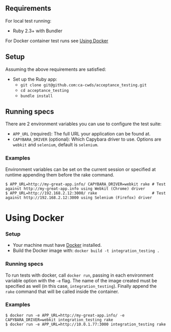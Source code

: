 ## Requirements
For local test running:
- Ruby 2.3+ with Bundler 

For Docker container test runs see [Using Docker](#using-docker)
## Setup
Assuming the above requirements are satisfied:

- Set up the Ruby app:
  - `git clone git@github.com:ca-cwds/acceptance_testing.git`
  - `cd acceptance_testing`
  - `bundle install`

## Running specs

There are 2 environment variables you can use to configure the test suite:
- `APP_URL` (required): The full URL your application can be found at.
- `CAPYBARA_DRIVER` (optional): Which Capybara driver to use. Options are `webkit` and `selenium`, default is `selenium`.

### Examples

Environment variables can be set on the current session or specified at runtime appending them before the rake command.

```
$ APP_URL=http://my-great-app.info/ CAPYBARA_DRIVER=webkit rake # Test against http://my-great-app.info using Webkit (Chrome) driver
$ APP_URL=http://192.168.2.12:3000/ rake                        # Test against http://192.168.2.12:3000 using Selenium (Firefox) driver
```

# Using Docker

### Setup
- Your machine must have [Docker](https://docs.docker.com/engine/installation/) installed.
- Build the Docker image with:
 `docker build -t integration_testing .`

### Running specs
To run tests with docker, call `docker run`, passing in each environment variable option with the `-e` flag.
The name of the image created must be specified as well (in this case, `integration_testing`). 
Finally append the `rake` command that will be called inside the container.

### Examples
```
$ docker run -e APP_URL=http://my-great-app.info/ -e CAPYBARA_DRIVER=webkit integration_testing rake
$ docker run -e APP_URL=http://10.0.1.77:3000 integration_testing rake
```
